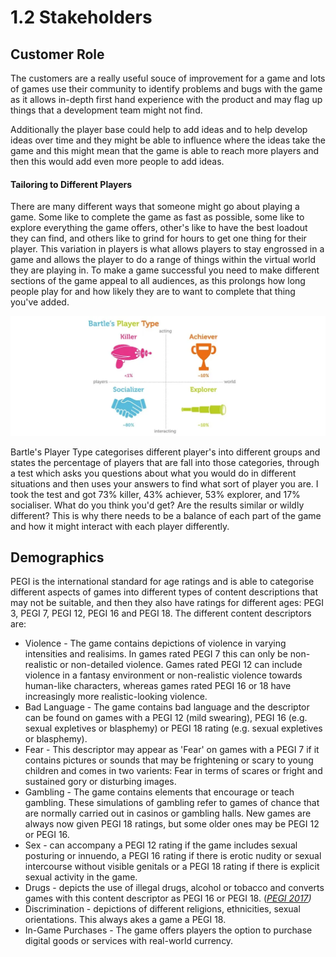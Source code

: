 # 1.2 Stakeholders

## Customer Role

The customers are a really useful souce of improvement for a game and lots of games use their community to identify problems and bugs with the game as it allows in-depth first hand experience with the product and may flag up things that a development team might not find.&#x20;

Additionally the player base could help to add ideas and to help develop ideas over time and they might be able to influence where the ideas take the game and this might mean that the game is able to reach more players and then this would add even more people to add ideas.

#### Tailoring to Different Players&#x20;

There are many different ways that someone might go about playing a game. Some like to complete the game as fast as possible, some like to explore everything the game offers, other's like to have the best loadout they can find, and others like to grind for hours to get one thing for their player. This variation in players is what allows players to stay engrossed in a game and allows the player to do a range of things within the virtual world they are playing in. To make a game successful you need to make different sections of the game appeal to all audiences, as this prolongs how long people play for and how likely they are to want to complete that thing you've added.&#x20;

![Bartle's Player Type (Kumar, J., Herger, M. and Friis Dam, R. 2020)](<../.gitbook/assets/image (1).png>)

Bartle's Player Type categorises different player's into different groups and states the percentage of players that are fall into those categories, through a test which asks you questions about what you would do in different situations and then uses your answers to find what sort of player you are. I took the test and got 73% killer, 43% achiever, 53% explorer, and 17% socialiser. What do you think you'd get? Are the results similar or wildly different? This is why there needs to be a balance of each part of the game and how it might interact with each player differently.&#x20;



## Demographics

PEGI is the international standard for age ratings and is able to categorise different aspects of games into different types of content descriptions that may not be suitable, and then they also have ratings for different ages: PEGI 3, PEGI 7, PEGI 12, PEGI 16 and PEGI 18. The different content descriptors are:

* Violence - The game contains depictions of violence in varying intensities and realisims.  In games rated PEGI 7 this can only be non-realistic or non-detailed violence. Games rated PEGI 12 can include violence in a fantasy environment or non-realistic violence towards human-like characters, whereas games rated PEGI 16 or 18 have increasingly more realistic-looking violence.​
* Bad Language - The game contains bad language and the descriptor can be found on games with a PEGI 12 (mild swearing), PEGI 16 (e.g. sexual expletives or blasphemy) or PEGI 18 rating (e.g. sexual expletives or blasphemy).
* Fear - This descriptor may appear as 'Fear' on games with a PEGI 7 if it contains pictures or sounds that may be frightening or scary to young children and comes in two varients: Fear in terms of scares or fright and sustained gory or disturbing images.&#x20;
* Gambling - The game contains elements that encourage or teach gambling. These simulations of gambling refer to games of chance that are normally carried out in casinos or gambling halls. New games are always now given PEGI 18 ratings, but some older ones may be PEGI 12 or PEGI 16.&#x20;
* Sex - can accompany a PEGI 12 rating if the game includes sexual posturing or innuendo, a PEGI 16 rating if there is erotic nudity or sexual intercourse without visible genitals or a PEGI 18 rating if there is explicit sexual activity in the game.&#x20;
* Drugs - depicts the use of illegal drugs, alcohol or tobacco and converts games with this content descriptor as PEGI 16 or PEGI 18. ([_PEGI 2017_](../analysis/reference-list.md)_)_
* Discrimination - depictions of different religions, ethnicities, sexual orientations. This always akes a game a PEGI 18.
* In-Game Purchases - The game offers players the option to purchase digital goods or services with real-world currency.
